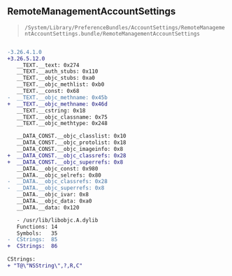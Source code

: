 ## RemoteManagementAccountSettings

> `/System/Library/PreferenceBundles/AccountSettings/RemoteManagementAccountSettings.bundle/RemoteManagementAccountSettings`

```diff

-3.26.4.1.0
+3.26.5.12.0
   __TEXT.__text: 0x274
   __TEXT.__auth_stubs: 0x110
   __TEXT.__objc_stubs: 0xa0
   __TEXT.__objc_methlist: 0xb0
   __TEXT.__const: 0x68
-  __TEXT.__objc_methname: 0x45b
+  __TEXT.__objc_methname: 0x46d
   __TEXT.__cstring: 0x18
   __TEXT.__objc_classname: 0x75
   __TEXT.__objc_methtype: 0x248

   __DATA_CONST.__objc_classlist: 0x10
   __DATA_CONST.__objc_protolist: 0x18
   __DATA_CONST.__objc_imageinfo: 0x8
+  __DATA_CONST.__objc_classrefs: 0x28
+  __DATA_CONST.__objc_superrefs: 0x8
   __DATA.__objc_const: 0x980
   __DATA.__objc_selrefs: 0x80
-  __DATA.__objc_classrefs: 0x28
-  __DATA.__objc_superrefs: 0x8
   __DATA.__objc_ivar: 0x8
   __DATA.__objc_data: 0xa0
   __DATA.__data: 0x120

   - /usr/lib/libobjc.A.dylib
   Functions: 14
   Symbols:   35
-  CStrings:  85
+  CStrings:  86
 
CStrings:
+ "T@\"NSString\",?,R,C"

```
